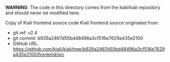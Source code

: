 **WARNING**: The code in this directory comes from the kiali/kiali repository and should never be modified here.

Copy of Kiali frontend source code
Kiali frontend source originated from:
* git ref:    v2.4
* git commit: b926a2467d55bd48496a3cf516e7629a435e2100
* GitHub URL: https://github.com/kiali/kiali/tree/b926a2467d55bd48496a3cf516e7629a435e2100/frontend/src
